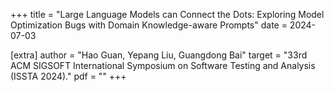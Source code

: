 +++
title = "Large Language Models can Connect the Dots: Exploring Model Optimization Bugs with Domain Knowledge-aware Prompts"
date = 2024-07-03

[extra]
author = "Hao Guan, Yepang Liu, Guangdong Bai"
target = "33rd ACM SIGSOFT International Symposium on Software Testing and Analysis (ISSTA 2024)."
pdf = ""
+++
